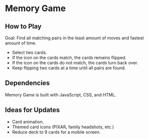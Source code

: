 # Memory Game

## How to Play

Goal: Find all matching pairs in the least amount of moves and fastest amount of time.

* Select two cards.
* If the icon on the cards match, the cards remains flipped.
* If the icon on the cards do not match, the cards turn back over.
* Keep flipping two cards at a time until all pairs are found.

## Dependencies

Memory Game is built with JavaScript, CSS, and HTML.

## Ideas for Updates

* Card animation.
* Themed card icons (PIXAR, family headshots, etc.)
* Reduce deck to 9 cards for a mobile screen.




